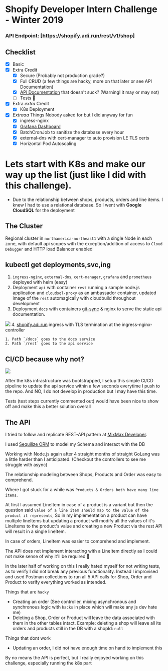 # Shopify Developer Intern Challenge - Winter 2019 
 
 ### API Endpoint: [https://shopify.adi.run/rest/v1/shop]
 ## Checklist 
 - [x] Basic 
 - [x] Extra Credit
    - [x] Secure (Probably not production grade?)
    - [x] Full CRUD (a few things are hacky, more on that later or see API Documentation)
    - [x] [API Documentation](https://shopify.adi.run/docs) that doesn't suck? (Warning! it may or may not)
    - [ ] Tests 🤥
 - [x] Extra _extra_ Credit
    - [x] K8s Deployment
- [x] _Extraaa_ Things Nobody asked for but I did anyway for fun
    - [x] ingress-nginx
    - [x] [Grafana Dashboard](http://grafana.adi.run)
    - [x] BatchCronJob to sanitize the database every hour
    - [x] external-dns with cert-manager to auto provision LE TLS certs
    - [X] Horizontal Pod Autoscaling

# Lets start with K8s and make our way up the list (just like I did with this challenge).

 - Due to the relationship between shops, products, orders and line items. I knew I had to use a relational database. So I went with __Google CloudSQL__ for the deployment

## The Cluster

Regional cluster in `northamerica-northeast1`  with a single Node in each zone, with default api scopes with the exception/addition of access to `Cloud Debugger` and HTTP load Balancer enabled

## kubectl get deployments,svc,ing
1. `ingress-nginx`, `external-dns`, `cert-manager`, `grafana` and `prometheus` deployed with helm (easy)
2. Deployment `api` with container `rest` running a sample node.js application and `cloudsql-proxy` as an ambassador container, updated image of the `rest` automagically with cloudbuild throughout development
3. Deployment `docs` with containers [git-sync](https://github.com/kubernetes/git-sync) & nginx to serve the static api documentation.

![](https://s3.ca-central-1.amazonaws.com/paranoidaditya/shopify/deployments.svg)
4. [shopify.adi.run](https://shopify.adi.run/) ingress with TLS termination at the ingress-nginx-controller


    1. Path `/docs` goes to the docs service
    2. Path `/rest` goes to the api service

## CI/CD because why not?
![](https://s3.ca-central-1.amazonaws.com/paranoidaditya/shopify/CD.svg)

After the k8s infrastructure was bootstrapped, I setup this simple CI/CD pipeline to update the api service within a few seconds everytime I push to the repo. And NO, I do not develop in production but I may have this time.

Tests (test steps currently commented out) would have been nice to show off and make this a better solution overall

## The API

I tried to follow and replicate REST-API pattern at [MixMax Developer](https://developer.mixmax.com/).

I used [Sequilize ORM](http://docs.sequelizejs.com/) to model my Schema and interact with the DB

Working with Node.js again after 4 straight months of straight GoLang was a little harder than I anticipated. (Checkout the controllers to see me struggle with async)

The relationship modeling between Shops, Products and Order was easy to comprehend. 

Where I got stuck for a while was `Products & Orders both have many line items`. 

At first I assumed LineItem in case of a product is a variant but then the question said `value of a line item should map to the value of the product it represents`, So in my implementation a product can have multiple lineItems but updating a product will modify all the values of it's LineItems to the product's value and creating a new Product via the rest API will result in a single lineItem.

In case of orders, LineItem was easier to comprehend and implement. 

The API does not implement interacting with a LineItem directly as I could not make sense of why it'll be required 😬

In the later half of working on this I really hated myself for not writing tests, as to verify I did not break any previous functionality. Instead I improvised and used Postman collections to run all 5 API calls for Shop, Order and Product to verify everything worked as intended. 

Things that are `hacky`
- Creating an order (See controller, mixing asynchronous and synchronous logic with `hacks` in place which will make any js dev hate me)
- Deleting a Shop, Order or Product will leave the data associated with them in the other tables intact. 
Example: deleting a shop will leave all its orders and products still in the DB with a shopId: `null`

Things that dont work
- Updating an order, I did not have enough time on hand to implement this

By no means the API is perfect, but I really enjoyed working on this challenge, especially running the k8s part

